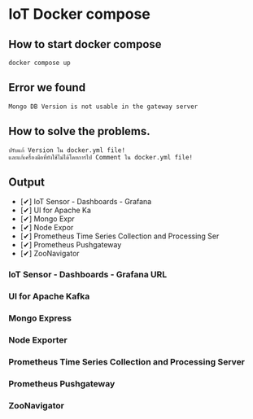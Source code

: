 # IoT Docker compose


## How to start docker compose

    docker compose up

## Error we found

    Mongo DB Version is not usable in the gateway server 

## How to solve the problems.

    ปรับแก้ Version ใน docker.yml file!
    และแก้เครื่องมือที่ยังใช้ไม่ได้โดยการไป Comment ใน docker.yml file!

## Output

- [✔] IoT Sensor - Dashboards - Grafana 
- [✔] UI for Apache Ka
- [✔] Mongo Expr
- [✔] Node Expor
- [✔] Prometheus Time Series Collection and Processing Ser
- [✔] Prometheus Pushgateway
- [✔] ZooNavigator


### IoT Sensor - Dashboards - Grafana URL

### UI for Apache Kafka

### Mongo Express

### Node Exporter

### Prometheus Time Series Collection and Processing Server

### Prometheus Pushgateway

### ZooNavigator